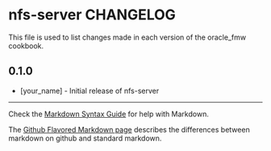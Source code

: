 nfs-server CHANGELOG
====================

This file is used to list changes made in each version of the oracle_fmw cookbook.

0.1.0
-----
- [your_name] - Initial release of nfs-server

- - -
Check the [Markdown Syntax Guide](http://daringfireball.net/projects/markdown/syntax) for help with Markdown.

The [Github Flavored Markdown page](http://github.github.com/github-flavored-markdown/) describes the differences between markdown on github and standard markdown.
